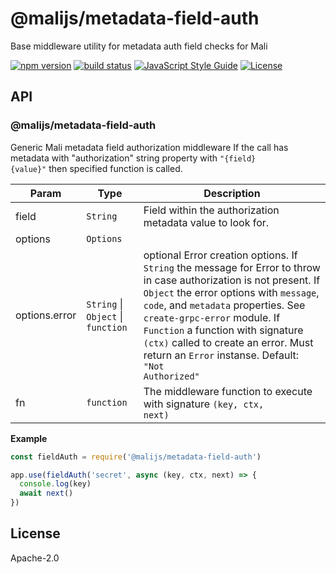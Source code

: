 # @malijs/metadata-field-auth

Base middleware utility for metadata auth field checks for Mali

[![npm version](https://img.shields.io/npm/v/@malijs/metadata-field-auth.svg?style=flat-square)](https://www.npmjs.com/package/@malijs/metadata-field-auth)
[![build status](https://img.shields.io/travis/malijs/metadata-field-auth/master.svg?style=flat-square)](https://travis-ci.org/malijs/metadata-field-auth)
[![JavaScript Style Guide](https://img.shields.io/badge/code_style-standard-brightgreen.svg?style=flat-square)](https://standardjs.com)
[![License](https://img.shields.io/github/license/malijs/metadata-field-auth.svg?style=flat-square)](https://raw.githubusercontent.com/malijs/metadata-field-auth/master/LICENSE)

## API

<a name="module_@malijs/metadata-field-auth"></a>

### @malijs/metadata-field-auth
Generic Mali metadata field authorization middleware
If the call has metadata with "authorization" string property with <code>"{field} {value}"</code> then specified function is called.


| Param | Type | Description |
| --- | --- | --- |
| field | <code>String</code> | Field within the authorization metadata value to look for. |
| options | <code>Options</code> |  |
| options.error | <code>String</code> \| <code>Object</code> \| <code>function</code> | optional Error creation options.                                                If <code>String</code> the message for Error to throw in case                                                authorization is not present.                                                If <code>Object</code> the error options with <code>message</code>,                                                <code>code</code>, and <code>metadata</code> properties. See <code>create-grpc-error</code>                                                module.                                                If <code>Function</code> a function with signature <code>(ctx)</code>                                                called to create an error. Must return an <code>Error</code> instanse.                                                Default: <code>"Not Authorized"</code> |
| fn | <code>function</code> | The middleware function to execute with signature <code>(key, ctx, next)</code> |

**Example**  
```js
const fieldAuth = require('@malijs/metadata-field-auth')

app.use(fieldAuth('secret', async (key, ctx, next) => {
  console.log(key)
  await next()
})
```
## License

  Apache-2.0
